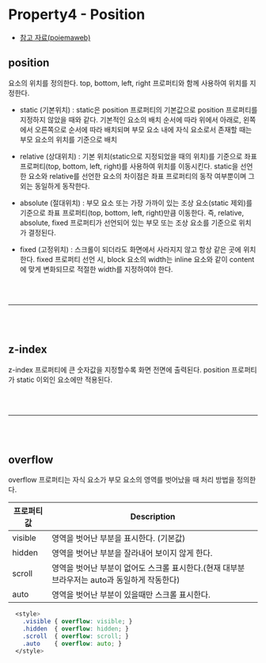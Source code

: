 # Property4 - Position

- [참고 자료(poiemaweb)](https://poiemaweb.com/css3-position)

## position

요소의 위치를 정의한다. top, bottom, left, right 프로퍼티와 함께 사용하여 위치를 지정한다.

- static (기본위치) : static은 position 프로퍼티의 기본값으로 position 프로퍼티를 지정하지 않았을 때와 같다. 기본적인 요소의 배치 순서에 따라 위에서 아래로, 왼쪽에서 오른쪽으로 순서에 따라 배치되며 부모 요소 내에 자식 요소로서 존재할 때는 부모 요소의 위치를 기준으로 배치

- relative (상대위치) : 기본 위치(static으로 지정되었을 때의 위치)를 기준으로 좌표 프로퍼티(top, bottom, left, right)를 사용하여 위치를 이동시킨다. static을 선언한 요소와 relative를 선언한 요소의 차이점은 좌표 프로퍼티의 동작 여부뿐이며 그외는 동일하게 동작한다.

- absolute (절대위치) : 부모 요소 또는 가장 가까이 있는 조상 요소(static 제외)를 기준으로 좌표 프로퍼티(top, bottom, left, right)만큼 이동한다. 즉, relative, absolute, fixed 프로퍼티가 선언되어 있는 부모 또는 조상 요소를 기준으로 위치가 결정된다.

- fixed (고정위치) : 스크롤이 되더라도 화면에서 사라지지 않고 항상 같은 곳에 위치한다. fixed 프로퍼티 선언 시, block 요소의 width는 inline 요소와 같이 content에 맞게 변화되므로 적절한 width를 지정하여야 한다.

<br /><br />

---

<br /><br />

## z-index

z-index 프로퍼티에 큰 숫자값을 지정할수록 화면 전면에 출력된다. position 프로퍼티가 static 이외인 요소에만 적용된다.

<br /><br />

---

<br /><br />

## overflow

overflow 프로퍼티는 자식 요소가 부모 요소의 영역를 벗어났을 때 처리 방법을 정의한다.

| 프로퍼티값 | Description                                                                                   |
| ---------- | --------------------------------------------------------------------------------------------- |
| visible    | 영역을 벗어난 부분을 표시한다. (기본값)                                                       |
| hidden     | 영역을 벗어난 부분을 잘라내어 보이지 않게 한다.                                               |
| scroll     | 영역을 벗어난 부분이 없어도 스크롤 표시한다.(현재 대부분 브라우저는 auto과 동일하게 작동한다) |
| auto       | 영역을 벗어난 부분이 있을때만 스크롤 표시한다.                                                |

```css
  <style>
    .visible { overflow: visible; }
    .hidden  { overflow: hidden; }
    .scroll  { overflow: scroll; }
    .auto    { overflow: auto; }
  </style>
```
